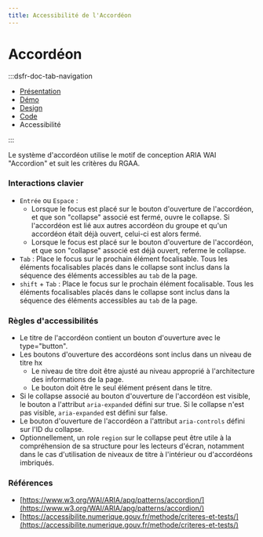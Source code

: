 ```yaml
---
title: Accessibilité de l'Accordéon
---
```

# Accordéon

:::dsfr-doc-tab-navigation
- [Présentation](../index.md)
- [Démo](../demo/index.md)
- [Design](../design/index.md)
- [Code](../code/index.md)
- Accessibilité

:::


Le système d'accordéon utilise le motif de conception ARIA WAI "Accordion" et suit les critères du RGAA.


### Interactions clavier

- `Entrée` ou `Espace` :
  - Lorsque le focus est placé sur le bouton d'ouverture de l'accordéon, et que son "collapse" associé est fermé, ouvre le collapse. Si l'accordéon est lié aux autres accordéon du groupe et qu'un accordéon était déjà ouvert, celui-ci est alors fermé.
  - Lorsque le focus est placé sur le bouton d'ouverture de l'accordéon, et que son "collapse" associé est déjà ouvert, referme le collapse.
- `Tab` : Place le focus sur le prochain élément focalisable. Tous les éléments focalisables placés dans le collapse sont inclus dans la séquence des éléments accessibles au `tab` de la page.
- `shift` + `Tab` : Place le focus sur le prochain élément focalisable. Tous les éléments focalisables placés dans le collapse sont inclus dans la séquence des éléments accessibles au `tab` de la page.


### Règles d'accessibilités

- Le titre de l'accordéon contient un bouton d'ouverture avec le type="button".
- Les boutons d'ouverture des accordéons sont inclus dans un niveau de titre hx
  - Le niveau de titre doit être ajusté au niveau approprié à l'architecture des informations de la page.
  - Le bouton doit être le seul élément présent dans le titre.
- Si le collapse associé au bouton d'ouverture de l'accordéon est visible, le bouton a l'attribut `aria-expanded` défini sur true. Si le collapse n'est pas visible, `aria-expanded` est défini sur false.
- Le bouton d'ouverture de l'accordéon a l'attribut `aria-controls` défini sur l'ID du collapse.
- Optionnellement, un role `region` sur le collapse peut être utile à la compréhension de sa structure pour les lecteurs d'écran, notamment dans le cas d'utilisation de niveaux de titre à l'intérieur ou d'accordéons imbriqués.

### Références
- [https://www.w3.org/WAI/ARIA/apg/patterns/accordion/](https://www.w3.org/WAI/ARIA/apg/patterns/accordion/)
- [https://accessibilite.numerique.gouv.fr/methode/criteres-et-tests/](https://accessibilite.numerique.gouv.fr/methode/criteres-et-tests/)
